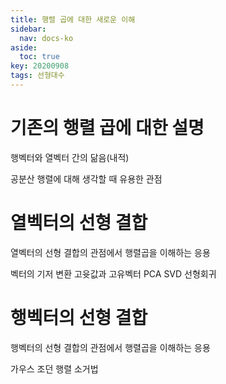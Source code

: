 ```yaml
---
title: 행렬 곱에 대한 새로운 이해
sidebar:
  nav: docs-ko
aside:
  toc: true
key: 20200908
tags: 선형대수
---
```


# 기존의 행렬 곱에 대한 설명

행벡터와 열벡터 간의 닮음(내적)

공분산 행렬에 대해 생각할 때 유용한 관점

# 열벡터의 선형 결합

열벡터의 선형 결합의 관점에서 행렬곱을 이해하는 응용

벡터의 기저 변환
고윳값과 고유벡터
PCA
SVD
선형회귀

# 행벡터의 선형 결합

행벡터의 선형 결합의 관점에서 행렬곱을 이해하는 응용

가우스 조던 행렬 소거법
